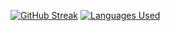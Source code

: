 [![GitHub Streak](https://github-readme-streak-stats.herokuapp.com/?user=jonathanye29&theme=prussian)](https://git.io/streak-stats)
[![Languages Used](https://github-readme-stats.vercel.app/api/top-langs/?username=jonathanye29&theme=prussian&card_width=495)](https://github.com/anuraghazra/github-readme-stats)
